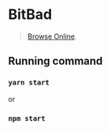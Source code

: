 # BitBad
> [Browse Online](https://aslamjon.github.io/bitBad).

## Running command



### `yarn start`
or
### `npm start`

